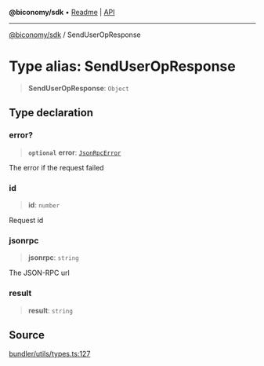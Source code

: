 **@biconomy/sdk** • [Readme](../README.md) \| [API](../globals.md)

***

[@biconomy/sdk](../README.md) / SendUserOpResponse

# Type alias: SendUserOpResponse

> **SendUserOpResponse**: `Object`

## Type declaration

### error?

> **`optional`** **error**: [`JsonRpcError`](JsonRpcError.md)

The error if the request failed

### id

> **id**: `number`

Request id

### jsonrpc

> **jsonrpc**: `string`

The JSON-RPC url

### result

> **result**: `string`

## Source

[bundler/utils/types.ts:127](https://github.com/bcnmy/sdk/blob/main/src/bundler/utils/types.ts#L127)
